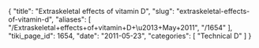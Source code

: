 {
  "title": "Extraskeletal effects of vitamin D",
  "slug": "extraskeletal-effects-of-vitamin-d",
  "aliases": [
    "/Extraskeletal+effects+of+vitamin+D+\u2013+May+2011",
    "/1654"
  ],
  "tiki_page_id": 1654,
  "date": "2011-05-23",
  "categories": [
    "Technical D"
  ]
}

